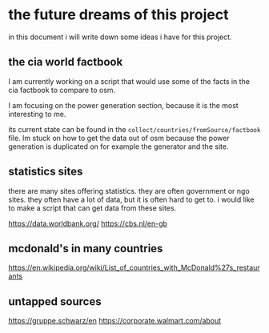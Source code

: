 # the future dreams of this project

in this document i will write down some ideas i have for this project.

## the cia world factbook

I am currently working on a script that would use some of the facts in the cia factbook to compare to osm.

I am focusing on the power generation section, because it is the most interesting to me.

its current state can be found in the `collect/countries/fromSource/factbook` file. Im stuck on how to get the data out of osm because the power generation is duplicated on for example the generator and the site.

## statistics sites

there are many sites offering statistics. they are often government or ngo sites. they often have a lot of data, but it is often hard to get to. i would like to make a script that can get data from these sites.

<https://data.worldbank.org/>
<https://cbs.nl/en-gb>

## mcdonald's in many countries

<https://en.wikipedia.org/wiki/List_of_countries_with_McDonald%27s_restaurants>

## untapped sources

<https://gruppe.schwarz/en>
<https://corporate.walmart.com/about>
